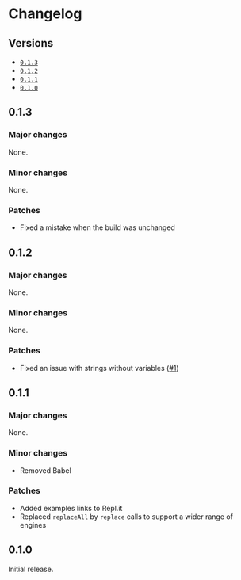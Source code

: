 # Changelog

## Versions

- [`0.1.3`](#013)
- [`0.1.2`](#012)
- [`0.1.1`](#011)
- [`0.1.0`](#010)

## 0.1.3

### Major changes

None.

### Minor changes

None.

### Patches

- Fixed a mistake when the build was unchanged

## 0.1.2

### Major changes

None.

### Minor changes

None.

### Patches

- Fixed an issue with strings without variables ([#1](https://github.com/aminnairi/node-translation/pull/1))

## 0.1.1

### Major changes

None.

### Minor changes

- Removed Babel

### Patches

- Added examples links to Repl.it
- Replaced `replaceAll` by `replace` calls to support a wider range of engines

## 0.1.0

Initial release.
